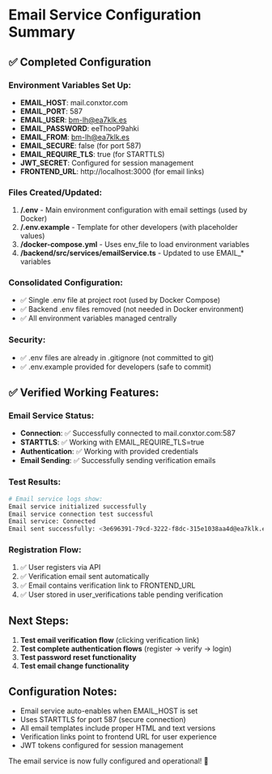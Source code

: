 # Email Service Configuration Summary

## ✅ Completed Configuration

### Environment Variables Set Up:
- **EMAIL_HOST**: mail.conxtor.com
- **EMAIL_PORT**: 587
- **EMAIL_USER**: bm-lh@ea7klk.es  
- **EMAIL_PASSWORD**: eeThooP9ahki
- **EMAIL_FROM**: bm-lh@ea7klk.es
- **EMAIL_SECURE**: false (for port 587)
- **EMAIL_REQUIRE_TLS**: true (for STARTTLS)
- **JWT_SECRET**: Configured for session management
- **FRONTEND_URL**: http://localhost:3000 (for email links)

### Files Created/Updated:
1. **/.env** - Main environment configuration with email settings (used by Docker)
2. **/.env.example** - Template for other developers (with placeholder values)
3. **/docker-compose.yml** - Uses env_file to load environment variables
4. **/backend/src/services/emailService.ts** - Updated to use EMAIL_* variables

### Consolidated Configuration:
- ✅ Single .env file at project root (used by Docker Compose)
- ✅ Backend .env files removed (not needed in Docker environment)
- ✅ All environment variables managed centrally

### Security:
- ✅ .env files are already in .gitignore (not committed to git)
- ✅ .env.example provided for developers (safe to commit)

## ✅ Verified Working Features:

### Email Service Status:
- **Connection**: ✅ Successfully connected to mail.conxtor.com:587
- **STARTTLS**: ✅ Working with EMAIL_REQUIRE_TLS=true
- **Authentication**: ✅ Working with provided credentials
- **Email Sending**: ✅ Successfully sending verification emails

### Test Results:
```bash
# Email service logs show:
Email service initialized successfully
Email service connection test successful  
Email service: Connected
Email sent successfully: <3e696391-79cd-3222-f8dc-315e1038aa4d@ea7klk.es>
```

### Registration Flow:
1. ✅ User registers via API
2. ✅ Verification email sent automatically
3. ✅ Email contains verification link to FRONTEND_URL
4. ✅ User stored in user_verifications table pending verification

## Next Steps:
1. **Test email verification flow** (clicking verification link)
2. **Test complete authentication flows** (register → verify → login)
3. **Test password reset functionality**
4. **Test email change functionality**

## Configuration Notes:
- Email service auto-enables when EMAIL_HOST is set
- Uses STARTTLS for port 587 (secure connection)
- All email templates include proper HTML and text versions
- Verification links point to frontend URL for user experience
- JWT tokens configured for session management

The email service is now fully configured and operational! 🎉
